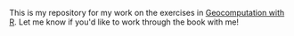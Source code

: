 This is my repository for my work on the exercises in [Geocomputation with R](https://geocompr.robinlovelace.net/). Let me know if you'd like to work through the book with me! 
